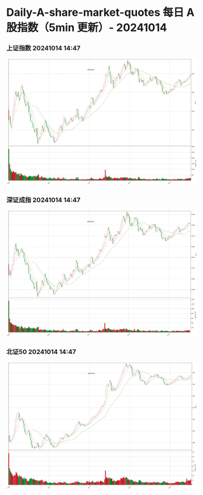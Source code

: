 
# Daily-A-share-market-quotes 每日 A 股指数（5min 更新）- 20241014

### 上证指数 20241014 14:47
![](./fig/2024/10/20241014-sh000001.png)

### 深证成指 20241014 14:47
![](./fig/2024/10/20241014-sz399001.png)

### 北证50 20241014 14:47
![](./fig/2024/10/20241014-bj899050.png)
